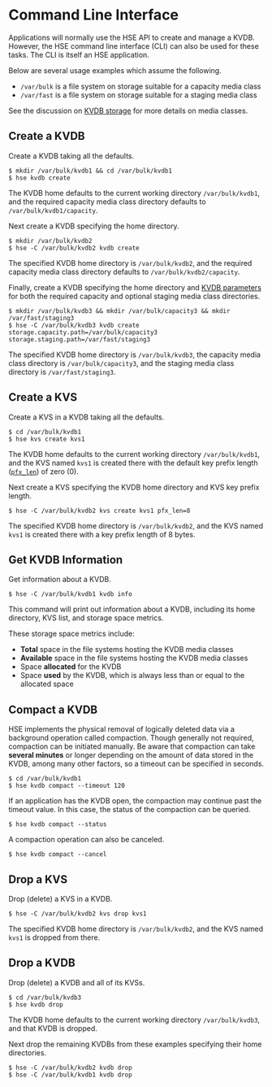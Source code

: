 # Command Line Interface

Applications will normally use the HSE API to create and manage a KVDB.
However, the HSE command line interface (CLI) can also be used for these
tasks.  The CLI is itself an HSE application.

Below are several usage examples which assume the following.

* `/var/bulk` is a file system on storage suitable for a capacity media class
* `/var/fast` is a file system on storage suitable for a staging media class

See the discussion on [KVDB storage](storage.md) for more details on
media classes.


## Create a KVDB

Create a KVDB taking all the defaults.

```shell
$ mkdir /var/bulk/kvdb1 && cd /var/bulk/kvdb1
$ hse kvdb create
```

The KVDB home defaults to the current working directory `/var/bulk/kvdb1`,
and the required capacity media class directory defaults
to `/var/bulk/kvdb1/capacity`.

Next create a KVDB specifying the home directory.

```shell
$ mkdir /var/bulk/kvdb2
$ hse -C /var/bulk/kvdb2 kvdb create
```

The specified KVDB home directory is `/var/bulk/kvdb2`, and the required
capacity media class directory defaults to `/var/bulk/kvdb2/capacity`.

Finally, create a KVDB specifying the home directory and
[KVDB parameters](params.md#kvdb-parameters)
for both the required capacity and optional staging media class directories.

```shell
$ mkdir /var/bulk/kvdb3 && mkdir /var/bulk/capacity3 && mkdir /var/fast/staging3
$ hse -C /var/bulk/kvdb3 kvdb create storage.capacity.path=/var/bulk/capacity3 storage.staging.path=/var/fast/staging3
```

The specified KVDB home directory is `/var/bulk/kvdb3`, the capacity media class
directory is `/var/bulk/capacity3`, and the staging media class directory
is `/var/fast/staging3`.


## Create a KVS

Create a KVS in a KVDB taking all the defaults.

```shell
$ cd /var/bulk/kvdb1
$ hse kvs create kvs1
```

The KVDB home defaults to the current working directory `/var/bulk/kvdb1`,
and the KVS named `kvs1` is created there with the default key prefix
length ([`pfx_len`](params.md#kvs-create-time-parameters)) of zero (0).

Next create a KVS specifying the KVDB home directory and KVS key
prefix length.

```shell
$ hse -C /var/bulk/kvdb2 kvs create kvs1 pfx_len=8
```

The specified KVDB home directory is `/var/bulk/kvdb2`, and the KVS named
`kvs1` is created there with a key prefix length of 8 bytes.


## Get KVDB Information

Get information about a KVDB.

```shell
$ hse -C /var/bulk/kvdb1 kvdb info
```

This command will print out information about a KVDB, including its home
directory, KVS list, and storage space metrics.

These storage space metrics include:

* **Total** space in the file systems hosting the KVDB media classes
* **Available** space in the file systems hosting the KVDB media classes
* Space **allocated** for the KVDB
* Space **used** by the KVDB, which is always less than or equal to the
allocated space


## Compact a KVDB

HSE implements the physical removal of logically deleted data via a background
operation called compaction.  Though generally not required, compaction can
be initiated manually.
Be aware that compaction can take **several minutes** or longer depending on
the amount of data stored in the KVDB, among many other factors, so a
timeout can be specified in seconds.

```shell
$ cd /var/bulk/kvdb1
$ hse kvdb compact --timeout 120
```

If an application has the KVDB open, the compaction may continue past the
timeout value.  In this case, the status of the compaction can be queried.

```shell
$ hse kvdb compact --status
```

A compaction operation can also be canceled.

```shell
$ hse kvdb compact --cancel
```


## Drop a KVS

Drop (delete) a KVS in a KVDB.

```shell
$ hse -C /var/bulk/kvdb2 kvs drop kvs1
```

The specified KVDB home directory is `/var/bulk/kvdb2`, and the KVS named
`kvs1` is dropped from there.


## Drop a KVDB

Drop (delete) a KVDB and all of its KVSs.

```shell
$ cd /var/bulk/kvdb3
$ hse kvdb drop
```

The KVDB home defaults to the current working directory `/var/bulk/kvdb3`,
and that KVDB is dropped.

Next drop the remaining KVDBs from these examples specifying their
home directories.

```shell
$ hse -C /var/bulk/kvdb2 kvdb drop
$ hse -C /var/bulk/kvdb1 kvdb drop
```
